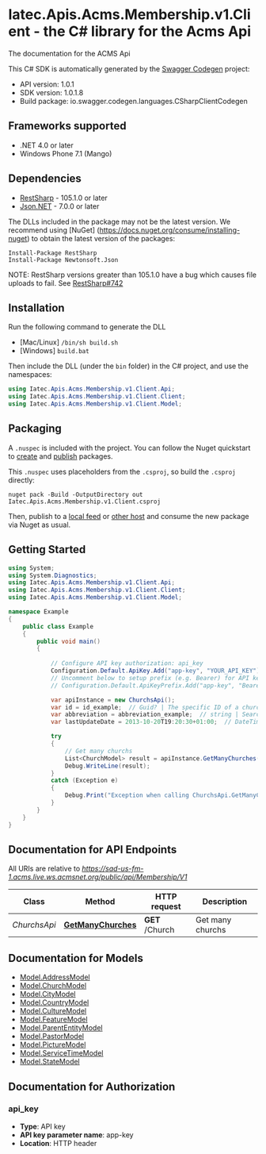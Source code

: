 # Iatec.Apis.Acms.Membership.v1.Client - the C# library for the Acms Api

The documentation for the ACMS Api

This C# SDK is automatically generated by the [Swagger Codegen](https://github.com/swagger-api/swagger-codegen) project:

- API version: 1.0.1
- SDK version: 1.0.1.8
- Build package: io.swagger.codegen.languages.CSharpClientCodegen

<a name="frameworks-supported"></a>
## Frameworks supported
- .NET 4.0 or later
- Windows Phone 7.1 (Mango)

<a name="dependencies"></a>
## Dependencies
- [RestSharp](https://www.nuget.org/packages/RestSharp) - 105.1.0 or later
- [Json.NET](https://www.nuget.org/packages/Newtonsoft.Json/) - 7.0.0 or later

The DLLs included in the package may not be the latest version. We recommend using [NuGet] (https://docs.nuget.org/consume/installing-nuget) to obtain the latest version of the packages:
```
Install-Package RestSharp
Install-Package Newtonsoft.Json
```

NOTE: RestSharp versions greater than 105.1.0 have a bug which causes file uploads to fail. See [RestSharp#742](https://github.com/restsharp/RestSharp/issues/742)

<a name="installation"></a>
## Installation
Run the following command to generate the DLL
- [Mac/Linux] `/bin/sh build.sh`
- [Windows] `build.bat`

Then include the DLL (under the `bin` folder) in the C# project, and use the namespaces:
```csharp
using Iatec.Apis.Acms.Membership.v1.Client.Api;
using Iatec.Apis.Acms.Membership.v1.Client.Client;
using Iatec.Apis.Acms.Membership.v1.Client.Model;
```

<a name="packaging"></a>
## Packaging

A `.nuspec` is included with the project. You can follow the Nuget quickstart to [create](https://docs.microsoft.com/en-us/nuget/quickstart/create-and-publish-a-package#create-the-package) and [publish](https://docs.microsoft.com/en-us/nuget/quickstart/create-and-publish-a-package#publish-the-package) packages.

This `.nuspec` uses placeholders from the `.csproj`, so build the `.csproj` directly:

```
nuget pack -Build -OutputDirectory out Iatec.Apis.Acms.Membership.v1.Client.csproj
```

Then, publish to a [local feed](https://docs.microsoft.com/en-us/nuget/hosting-packages/local-feeds) or [other host](https://docs.microsoft.com/en-us/nuget/hosting-packages/overview) and consume the new package via Nuget as usual.

<a name="getting-started"></a>
## Getting Started

```csharp
using System;
using System.Diagnostics;
using Iatec.Apis.Acms.Membership.v1.Client.Api;
using Iatec.Apis.Acms.Membership.v1.Client.Client;
using Iatec.Apis.Acms.Membership.v1.Client.Model;

namespace Example
{
    public class Example
    {
        public void main()
        {
            
            // Configure API key authorization: api_key
            Configuration.Default.ApiKey.Add("app-key", "YOUR_API_KEY");
            // Uncomment below to setup prefix (e.g. Bearer) for API key, if needed
            // Configuration.Default.ApiKeyPrefix.Add("app-key", "Bearer");

            var apiInstance = new ChurchsApi();
            var id = id_example;  // Guid? | The specific ID of a church. Do not provide when providing an abbreviation. (optional) 
            var abbreviation = abbreviation_example;  // string | Search by this abbreviation. Do not provide when providing an id. (optional) 
            var lastUpdateDate = 2013-10-20T19:20:30+01:00;  // DateTime? | Filter by the date of the last update. Only filters when abbreviation is provided. (optional) 

            try
            {
                // Get many churchs
                List<ChurchModel> result = apiInstance.GetManyChurches(id, abbreviation, lastUpdateDate);
                Debug.WriteLine(result);
            }
            catch (Exception e)
            {
                Debug.Print("Exception when calling ChurchsApi.GetManyChurches: " + e.Message );
            }
        }
    }
}
```

<a name="documentation-for-api-endpoints"></a>
## Documentation for API Endpoints

All URIs are relative to *https://sad-us-fm-1.acms.live.ws.acmsnet.org/public/api/Membership/V1*

Class | Method | HTTP request | Description
------------ | ------------- | ------------- | -------------
*ChurchsApi* | [**GetManyChurches**](docs/ChurchsApi.md#getmanychurches) | **GET** /Church | Get many churchs


<a name="documentation-for-models"></a>
## Documentation for Models

 - [Model.AddressModel](docs/AddressModel.md)
 - [Model.ChurchModel](docs/ChurchModel.md)
 - [Model.CityModel](docs/CityModel.md)
 - [Model.CountryModel](docs/CountryModel.md)
 - [Model.CultureModel](docs/CultureModel.md)
 - [Model.FeatureModel](docs/FeatureModel.md)
 - [Model.ParentEntityModel](docs/ParentEntityModel.md)
 - [Model.PastorModel](docs/PastorModel.md)
 - [Model.PictureModel](docs/PictureModel.md)
 - [Model.ServiceTimeModel](docs/ServiceTimeModel.md)
 - [Model.StateModel](docs/StateModel.md)


<a name="documentation-for-authorization"></a>
## Documentation for Authorization

<a name="api_key"></a>
### api_key

- **Type**: API key
- **API key parameter name**: app-key
- **Location**: HTTP header

